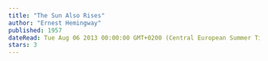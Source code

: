```yaml
---
title: "The Sun Also Rises"
author: "Ernest Hemingway"
published: 1957
dateRead: Tue Aug 06 2013 00:00:00 GMT+0200 (Central European Summer Time)
stars: 3
---
```


